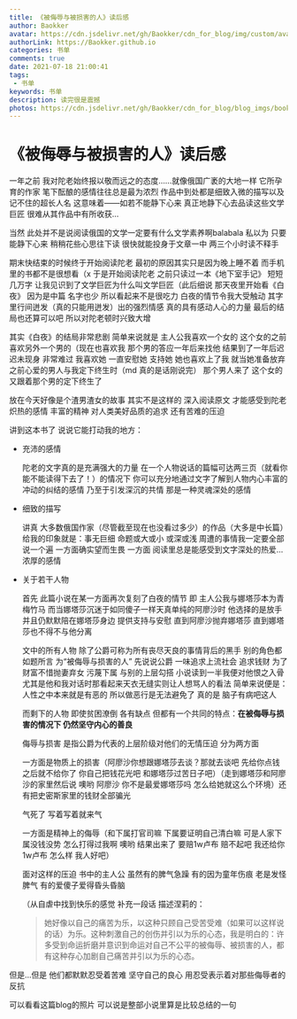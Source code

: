 ```yaml
---
title: 《被侮辱与被损害的人》读后感
author: Baokker
avatar: https://cdn.jsdelivr.net/gh/Baokker/cdn_for_blog/img/custom/avatar.jpg
authorLink: https://Baokker.github.io
categories: 书单
comments: true
date: 2021-07-18 21:00:41
tags:
 - 书单
keywords: 书单
description: 读完很是震撼
photos: https://cdn.jsdelivr.net/gh/Baokker/cdn_for_blog/blog_imgs/book1.jpg
---
```


# 《被侮辱与被损害的人》读后感

一年之前 我对陀老始终报以敬而远之的态度……就像俄国广袤的大地一样 它所孕育的作家 笔下酝酿的感情往往总是最为浓烈 作品中到处都是细致入微的描写以及记不住的超长人名 这意味着——如若不能静下心来 真正地静下心去品读这些文学巨匠 很难从其作品中有所收获…

当然 此处并不是说阅读俄国的文学一定要有什么文学素养啊balabala 私以为 只要能静下心来 稍稍花些心思往下读 很快就能投身于文章一中 两三个小时读不释手

期末快结束的时候终于开始阅读陀老 最初的原因其实只是因为晚上睡不着 而手机里的书都不是很想看（x 于是开始阅读陀老 之前只读过一本《地下室手记》 短短几万字 让我见识到了文学巨匠为什么叫文学巨匠（此后细说 那天夜里开始看《白夜》 因为是中篇 名字也少 所以看起来不是很吃力 白夜的情节令我大受触动 其字里行间迸发（真的只能用迸发）出的强烈情感 真的具有感动人心的力量 最后的结局也还算可以吧 所以对陀老顿时兴致大增

其实《白夜》的结局非常悲剧 简单来说就是 主人公我喜欢一个女的 这个女的之前喜欢另外一个男的（现在也喜欢我 那个男的答应一年后来找他 结果到了一年后迟迟未现身 非常难过 我喜欢她 一直安慰她 支持她 她也喜欢上了我 就当她准备放弃之前心爱的男人与我定下终生时（md 真的是话刚说完） 那个男人来了 这个女的又跟着那个男的定下终生了

放在今天好像是个渣男渣女的故事 其实不是这样的 深入阅读原文 才能感受到陀老炽热的感情 丰富的精神 对人类美好品质的追求 还有苦难的压迫

讲到这本书了 说说它能打动我的地方：

* 充沛的感情

  陀老的文字真的是充满强大的力量 在一个人物说话的篇幅可达两三页（就看你能不能读得下去了！）的情况下 你可以充分地通过文字了解到人物内心丰富的冲动的纠结的感情 乃至于引发深沉的共情 那是一种灵魂深处的感情

* 细致的描写

  讲真 大多数俄国作家（尽管截至现在也没看过多少）的作品（大多是中长篇）给我的印象就是：事无巨细 命题或大或小 或深或浅 周遭的事情我一定要全部说一个遍 一方面确实望而生畏 一方面 阅读里总是能感受到文字深处的热爱…浓厚的感情

* 关于若干人物

  首先 此篇小说在某一方面再次复刻了白夜的情节 即 主人公我与娜塔莎本为青梅竹马 而当娜塔莎沉迷于如同傻子一样天真单纯的阿廖沙时 他选择的是放手 并且仍默默陪在娜塔莎身边 提供支持与安慰 直到阿廖沙抛弃娜塔莎 直到娜塔莎也不得不与他分离

  文中的所有人物 除了公爵可称为所有丧尽天良的事情背后的黑手 别的角色都如题所言 为“被侮辱与损害的人” 先说说公爵 一味追求上流社会 追求钱财 为了财富不惜抛妻弃女 污蔑下属 与别的上层勾搭 小说读到一半我便对他恨之入骨 尤其是他和我对话时那看起来天衣无缝实则让人想骂人的看法 简单来说便是：人性之中本来就是有恶的 所以做恶行是无法避免了 真的是 脑子有病吧这人

  而剩下的人物 即使贫困潦倒 各有缺点 但都有一个共同的特点：__在被侮辱与损害的情况下 仍然坚守内心的善良__

  侮辱与损害 是指公爵为代表的上层阶级对他们的无情压迫 分为两方面

  一方面是物质上的损害（阿廖沙你想跟娜塔莎去谈？那就去谈吧 先给你点钱 之后就不给你了 你自己把钱花光吧 和娜塔莎过苦日子吧）（走到娜塔莎和阿廖沙的家里然后说 噢哟 阿廖沙 你不是最爱娜塔莎吗 怎么给她就这么个环境）还有把史密斯家里的钱财全部骗光

  气死了 写着写着就来气

  一方面是精神上的侮辱（和下属打官司嘛 下属要证明自己清白嘛 可是人家下属没钱没势 怎么打得过我啊 噢哟 结果出来了 要赔1w卢布 赔不起吧 我还给你1w卢布 怎么样 我人好吧）

  面对这样的压迫 书中的主人公 虽然有的脾气急躁 有的因为童年伤痕 老是发怪脾气 有的爱傻子爱得昏头昏脑

  （从自虐中找到快乐的感觉 补充一段话 描述涅莉的：

  >  她好像以自己的痛苦为乐，以这种只顾自己受苦受难（如果可以这样说的话）为乐。这种刺激自己的创伤并引以为乐的心态，我是明白的：许多受到命运折磨并意识到命运对自己不公平的被侮辱、被损害的人，都有这种存心加剧自己痛苦并引以为乐的心态。

但是…但是 他们都默默忍受着苦难 坚守自己的良心 用忍受表示着对那些侮辱者的反抗

可以看看这篇blog的照片 可以说是整部小说里算是比较总结的一句


